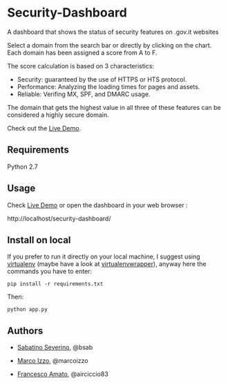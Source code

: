 # Security-Dashboard #
A dashboard that shows the status of security features on .gov.it websites

Select a domain from the search bar or directly by clicking on the chart. Each domain has been assigned a score from A to F.

The score calculation is based on 3 characteristics:
- Security: guaranteed by the use of HTTPS or HTS protocol.
- Performance: Analyzing the loading times for pages and assets.
- Reliable: Verifing MX, SPF, and DMARC usage.

The domain that gets the highest value in all three of these features can be considered a highly secure domain.

Check out the [Live Demo](https://security-dashboard.herokuapp.com/security-dashboard).

Requirements
----
Python 2.7

Usage
----

Check [Live Demo](https://security-dashboard.herokuapp.com/security-dashboard) or open the dashboard in your web browser :

 http://localhost/security-dashboard/


Install on local
-----

If you prefer to run it directly on your local machine, I suggest using
[virtualenv](https://virtualenv.pypa.io/en/stable/) (maybe have a look at
[virtualenvwrapper](https://virtualenvwrapper.readthedocs.io/en/stable/)),
anyway here the commands you have to enter:

    pip install -r requirements.txt

Then:

    python app.py


## Authors

* [Sabatino Severino](https://about.me/the_sab), @bsab

* [Marco Izzo](https://github.com/marcoizzo), @marcoizzo

* [Francesco Amato](https://github.com/airciccio83), @airciccio83


